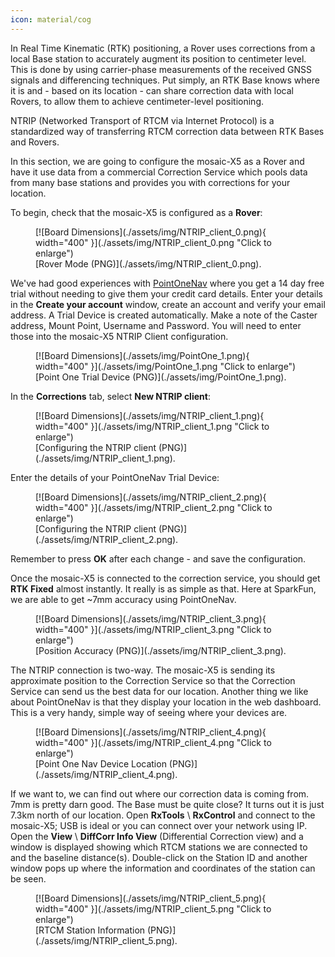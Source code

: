 ```yaml
---
icon: material/cog
---
```


In Real Time Kinematic (RTK) positioning, a Rover uses corrections from a local Base station to accurately augment its position to centimeter level. This is done by using carrier-phase measurements of the received GNSS signals and differencing techniques. Put simply, an RTK Base knows where it is and - based on its location - can share correction data with local Rovers, to allow them to achieve centimeter-level positioning.

NTRIP (Networked Transport of RTCM via Internet Protocol) is a standardized way of transferring RTCM correction data between RTK Bases and Rovers.

In this section, we are going to configure the mosaic-X5 as a Rover and have it use data from a commercial Correction Service which pools data from many base stations and provides you with corrections for your location.

To begin, check that the mosaic-X5 is configured as a **Rover**:

<figure markdown>
[![Board Dimensions](./assets/img/NTRIP_client_0.png){ width="400" }](./assets/img/NTRIP_client_0.png "Click to enlarge")
<figcaption markdown>
[Rover Mode (PNG)](./assets/img/NTRIP_client_0.png).
</figcaption>
</figure>

We've had good experiences with [PointOneNav](https://app.pointonenav.com/trial?src=sparkfun) where you get a 14 day free trial without needing to give them your credit card details. Enter your details in the **Create your account** window, create an account and verify your email address. A Trial Device is created automatically. Make a note of the Caster address, Mount Point, Username and Password. You will need to enter those into the mosaic-X5 NTRIP Client configuration.

<figure markdown>
[![Board Dimensions](./assets/img/PointOne_1.png){ width="400" }](./assets/img/PointOne_1.png "Click to enlarge")
<figcaption markdown>
[Point One Trial Device (PNG)](./assets/img/PointOne_1.png).
</figcaption>
</figure>

In the **Corrections** tab, select **New NTRIP client**:

<figure markdown>
[![Board Dimensions](./assets/img/NTRIP_client_1.png){ width="400" }](./assets/img/NTRIP_client_1.png "Click to enlarge")
<figcaption markdown>
[Configuring the NTRIP client (PNG)](./assets/img/NTRIP_client_1.png).
</figcaption>
</figure>

Enter the details of your PointOneNav Trial Device:

<figure markdown>
[![Board Dimensions](./assets/img/NTRIP_client_2.png){ width="400" }](./assets/img/NTRIP_client_2.png "Click to enlarge")
<figcaption markdown>
[Configuring the NTRIP client (PNG)](./assets/img/NTRIP_client_2.png).
</figcaption>
</figure>

Remember to press **OK** after each change - and save the configuration.

Once the mosaic-X5 is connected to the correction service, you should get **RTK Fixed** almost instantly. It really is as simple as that. Here at SparkFun, we are able to get ~7mm accuracy using PointOneNav.

<figure markdown>
[![Board Dimensions](./assets/img/NTRIP_client_3.png){ width="400" }](./assets/img/NTRIP_client_3.png "Click to enlarge")
<figcaption markdown>
[Position Accuracy (PNG)](./assets/img/NTRIP_client_3.png).
</figcaption>
</figure>

The NTRIP connection is two-way. The mosaic-X5 is sending its approximate position to the Correction Service so that the Correction Service can send us the best data for our location. Another thing we like about PointOneNav is that they display your location in the web dashboard. This is a very handy, simple way of seeing where your devices are.

<figure markdown>
[![Board Dimensions](./assets/img/NTRIP_client_4.png){ width="400" }](./assets/img/NTRIP_client_4.png "Click to enlarge")
<figcaption markdown>
[Point One Nav Device Location (PNG)](./assets/img/NTRIP_client_4.png).
</figcaption>
</figure>

If we want to, we can find out where our correction data is coming from. 7mm is pretty darn good. The Base must be quite close? It turns out it is just 7.3km north of our location. Open **RxTools** \ **RxControl** and connect to the mosaic-X5; USB is ideal or you can connect over your network using IP. Open the **View** \ **DiffCorr Info View** (Differential Correction view) and a window is displayed showing which RTCM stations we are connected to and the baseline distance(s). Double-click on the Station ID and another window pops up where the information and coordinates of the station can be seen.

<figure markdown>
[![Board Dimensions](./assets/img/NTRIP_client_5.png){ width="400" }](./assets/img/NTRIP_client_5.png "Click to enlarge")
<figcaption markdown>
[RTCM Station Information (PNG)](./assets/img/NTRIP_client_5.png).
</figcaption>
</figure>
